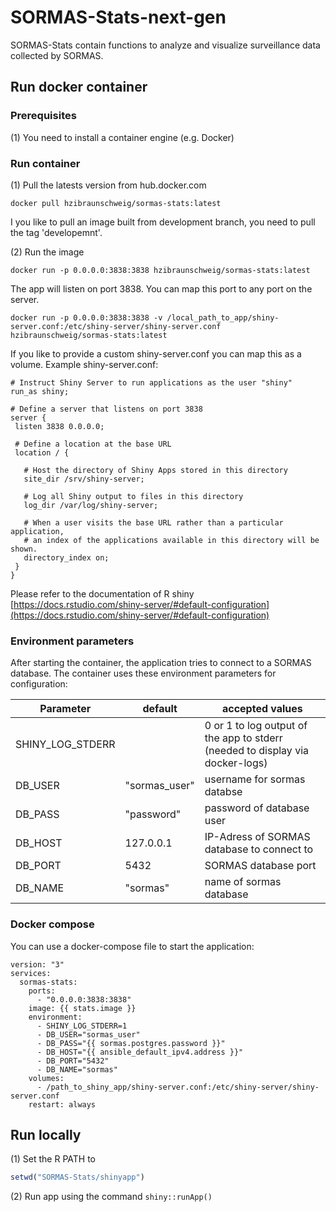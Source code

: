 # SORMAS-Stats-next-gen
SORMAS-Stats contain functions to analyze and visualize surveillance data collected by SORMAS.

## Run docker container

### Prerequisites

(1) You need to install a container engine (e.g. Docker) 

### Run container

(1) Pull the latests version from hub.docker.com

```
docker pull hzibraunschweig/sormas-stats:latest
```
I you like to pull an image built from development branch, you need to pull the tag 'developemnt'. 

(2) Run the image

```
docker run -p 0.0.0.0:3838:3838 hzibraunschweig/sormas-stats:latest
```
The app will listen on port 3838. You can map this port to any port on the server. 

```
docker run -p 0.0.0.0:3838:3838 -v /local_path_to_app/shiny-server.conf:/etc/shiny-server/shiny-server.conf hzibraunschweig/sormas-stats:latest
```
If you like to provide a custom shiny-server.conf you can map this as a volume. Example shiny-server.conf:
 
 ```
 # Instruct Shiny Server to run applications as the user "shiny"
run_as shiny;

# Define a server that listens on port 3838
server {
  listen 3838 0.0.0.0;

  # Define a location at the base URL
  location / {

    # Host the directory of Shiny Apps stored in this directory
    site_dir /srv/shiny-server;

    # Log all Shiny output to files in this directory
    log_dir /var/log/shiny-server;

    # When a user visits the base URL rather than a particular application,
    # an index of the applications available in this directory will be shown.
    directory_index on;
  }
}
 
 ```

Please refer to the documentation of R shiny [https://docs.rstudio.com/shiny-server/#default-configuration](https://docs.rstudio.com/shiny-server/#default-configuration)

### Environment parameters

After starting the container, the application tries to connect to a SORMAS database. 
The container uses these environment parameters for configuration:

 | Parameter | default | accepted values |
 |-----------|---------|-----------------|
 | SHINY_LOG_STDERR| | 0 or 1 to log output of the app to stderr (needed to display via docker-logs)|
 | DB_USER | "sormas_user" | username for sormas databse |
 | DB_PASS | "password" | password of database user |
 | DB_HOST | 127.0.0.1 | IP-Adress of SORMAS database to connect to |
 | DB_PORT | 5432 | SORMAS database port |
 | DB_NAME | "sormas" | name of sormas database |

### Docker compose
You can use a docker-compose file to start the application: 

```
version: "3"
services: 
  sormas-stats:
    ports: 
      - "0.0.0.0:3838:3838"
    image: {{ stats.image }}      
    environment: 
      - SHINY_LOG_STDERR=1
      - DB_USER="sormas_user"
      - DB_PASS="{{ sormas.postgres.password }}"
      - DB_HOST="{{ ansible_default_ipv4.address }}"
      - DB_PORT="5432"
      - DB_NAME="sormas"
    volumes: 
      - /path_to_shiny_app/shiny-server.conf:/etc/shiny-server/shiny-server.conf
    restart: always
```

## Run locally
(1) Set the R PATH to

```r
setwd("SORMAS-Stats/shinyapp")
```

(2) Run app using the command `shiny::runApp()`


